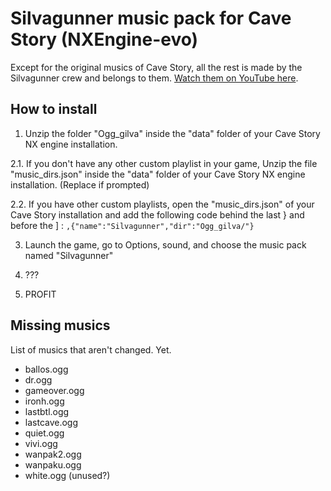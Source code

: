 # Silvagunner music pack for Cave Story (NXEngine-evo)
Except for the original musics of Cave Story, all the rest is made by the Silvagunner crew and belongs to them. [Watch them on YouTube here](https://www.youtube.com/channel/UC9ecwl3FTG66jIKA9JRDtmg).

## How to install
1. Unzip the folder "Ogg_gilva" inside the "data" folder of your Cave Story NX engine installation.

2.1. If you don't have any other custom playlist in your game, Unzip the file "music_dirs.json" inside 
     the "data" folder of your Cave Story NX engine installation. (Replace if prompted)
   
2.2. If you have other custom playlists, open the "music_dirs.json" of your Cave Story installation 
     and add the following code behind the last } and before the ] :
	`,{"name":"Silvagunner","dir":"Ogg_gilva/"}`

3. Launch the game, go to Options, sound, and choose the music pack named "Silvagunner"

4. ???

5. PROFIT

## Missing musics
List of musics that aren't changed. Yet.

- ballos.ogg
- dr.ogg
- gameover.ogg
- ironh.ogg
- lastbtl.ogg
- lastcave.ogg
- quiet.ogg
- vivi.ogg
- wanpak2.ogg
- wanpaku.ogg
- white.ogg (unused?)
